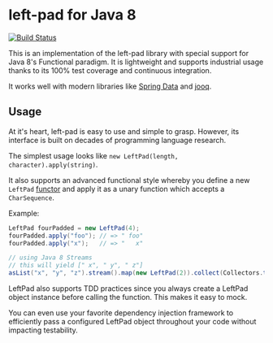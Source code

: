 # left-pad for Java 8

[![Build Status](https://travis-ci.org/absurdhero/left-pad-java.svg?branch=master)](https://travis-ci.org/absurdhero/left-pad-java)

This is an implementation of the left-pad library
with special support for Java 8's Functional paradigm.
It is lightweight and supports industrial usage thanks to its 100% test coverage
and continuous integration.

It works well with modern libraries like
[Spring Data](http://projects.spring.io/spring-data/)
and [jooq](http://jooq.org).

## Usage

At it's heart, left-pad is easy to use and simple to grasp.
However, its interface is built on decades of programming language research.

The simplest usage looks like `new LeftPad(length, character).apply(string)`.

It also supports an advanced functional style whereby you define a new `LeftPad`
[functor](https://en.wikipedia.org/wiki/Function_object)
and apply it as a unary function which accepts a `CharSequence`.

Example:

```java
LeftPad fourPadded = new LeftPad(4);
fourPadded.apply("foo"); // => " foo"
fourPadded.apply("x");   // => "   x"

// using Java 8 Streams
// this will yield [" x", " y", " z"]
asList("x", "y", "z").stream().map(new LeftPad(2)).collect(Collectors.toList())
```


LeftPad also supports TDD practices since you always create a LeftPad
object instance before calling the function. This makes it easy to mock.

You can even use your favorite dependency injection framework to efficiently pass
a configured LeftPad object throughout your code without impacting testability.